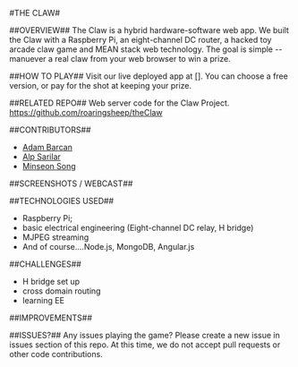#THE CLAW#

##OVERVIEW##
The Claw is a hybrid hardware-software web app.  We built the Claw with a Raspberry Pi, an eight-channel DC router, a hacked toy arcade claw game and MEAN stack web technology. The goal is simple -- manuever a real claw from your web browser to win a prize. 

##HOW TO PLAY##
Visit our live deployed app at []. You can choose a free version, or pay for the shot at keeping your prize. 

##RELATED REPO##
Web server code for the Claw Project. 
https://github.com/roaringsheep/theClaw

##CONTRIBUTORS##
- [Adam Barcan](https://github.com/Adam262)
- [Alp Sarilar](https://github.com/asarilar)
- [Minseon Song](https://github.com/roaringsheep)

##SCREENSHOTS / WEBCAST##

##TECHNOLOGIES USED##
+ Raspberry Pi; 
+ basic electrical engineering (Eight-channel DC relay, H bridge)
+ MJPEG streaming
+ And of course....Node.js, MongoDB, Angular.js

##CHALLENGES##
+ H bridge set up
+ cross domain routing
+ learning EE

##IMPROVEMENTS##

##ISSUES?##
Any issues playing the game? Please create a new issue in issues section of this repo.  At this time, we do not accept pull requests or other code contributions.  

